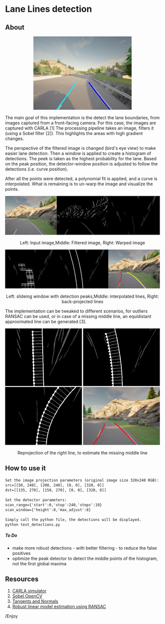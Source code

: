 # Lane Lines detection

## About


<p align="center"> 
<img src="./info/lane.gif" width="320">
</p>

The main goal of this implementation is the detect the lane boundaries, from images captured from a front-facing camera. For this case, the images are captured with CARLA [1] The processing pipeline takes an image, filters it (using a Sobel filter [2]). This highlights the areas with high gradient changes.

The perspective of the filtered image is changed (bird's eye view) to make easier lane detection. Then a window is applied to create a histogram of detections. The peek is taken as the highest probability for the lane. Based on the peak position, the detector-window position is adjusted to follow the detections (i.e. curve position).

After all the points were detected, a polynomial fit is applied, and a curve is interpolated. What is remaining is to un-warp the image and visualize the points.

<p align="center"> 
<img src="./info/concat_img.jpg" width="800">
<div align="center">Left: Input image,Middle: Filtered image, Right: Warped image</div>
</p>
<p align="center">
<img src="./info/concat_img1.jpg" alt="400" width="800">
<div align="center">Left: slideing window with detection peaks,Middle: interpolated lines, Right: back-projected lines</div>
</p>

The implementation can be tweaked to different scenarios, for outliers RANSAC can be used, or in case of a missing middle line, an equidistant approximated line can be generated [3].

<p align="center"> 
<img src="./info/estmated.jpg" alt="400" width="250">
<img src="./info/estmated1.jpg" alt="400" width="250">
<img src="./info/estmated2.jpg" alt="400" width="250">
<img src="./info/img.jpg" alt="400" width="250">
<div align="center">Reprojection of the right line, to estimate the missing middle line</div>
</p>

## How to use it
```
Set the image projection parameters (original image size 320x240 RGB):
src=[[50, 240], [200, 240], [0, 0], [320, 0]]
dst=[[135, 270], [150, 270], [0, 0], [320, 0]]

Set the detector parameters:
scan_range={'start':0,'stop':240,'steps':10}
scan_window={'height':8,'max_adjust':8}

Simply call the python file, the detections will be displayed. 
python test_detections.py
```

##### To Do
- make more robust detections - with better filtering - to reduce the false positives
- optimize the peak detector to detect the middle points of the histogram, not the first global maxima


## Resources

1. [CARLA simulator](https://carla.org/)
2. [Sobel OpenCV](https://docs.opencv.org/3.4/d2/d2c/tutorial_sobel_derivatives.html)
3. [Tangents and Normals](https://www.intmath.com/applications-differentiation/1-tangent-normal.php)
4. [Robust linear model estimation using RANSAC](https://scikit-learn.org/stable/auto_examples/linear_model/plot_ransac.html)

/Enjoy